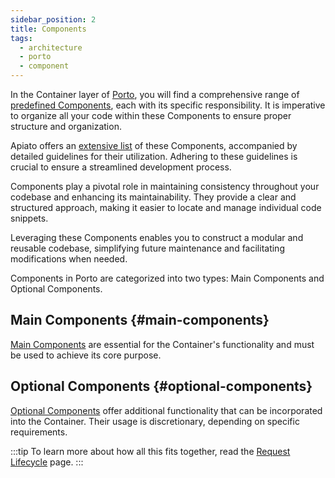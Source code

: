 ```yaml
---
sidebar_position: 2
title: Components
tags:
  - architecture
  - porto
  - component
---
```


In the Container layer of [Porto](Porto#container),
you will find a comprehensive range of [predefined Components](https://github.com/Mahmoudz/Porto#components),
each with its specific responsibility.
It is imperative to organize all your code within these Components to ensure proper structure and organization.

Apiato offers an [extensive list](../components/index.md) of these Components,
accompanied by detailed guidelines for their utilization.
Adhering to these guidelines is crucial to ensure a streamlined development process.

Components play a pivotal role in maintaining consistency throughout your codebase and enhancing its maintainability.
They provide a clear and structured approach, making it easier to locate and manage individual code snippets.

Leveraging these Components enables you to construct a modular and reusable codebase,
simplifying future maintenance and facilitating modifications when needed.

Components in Porto are categorized into two types: Main Components and Optional Components.

## Main Components {#main-components}
[Main Components](../components/main-components/index.md) are essential for the Container's functionality and must be used to achieve its core purpose.

## Optional Components {#optional-components}
[Optional Components](../components/optional-components/index.md) offer additional functionality
that can be incorporated into the Container.
Their usage is discretionary, depending on specific requirements.

:::tip
To learn more about how all this fits together, read the [Request Lifecycle](./request-lifecycle.md) page.
:::
